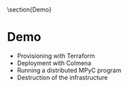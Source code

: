 


#

\section{Demo}


# Demo


- Provisioning with Terraform
- Deployment with Colmena
- Running a distributed MPyC program
- Destruction of the infrastructure




